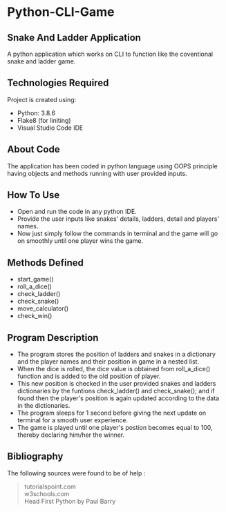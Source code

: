 # Python-CLI-Game
## Snake And Ladder Application

A python application which works on CLI to function like the coventional snake and ladder game.

## Technologies Required
Project is created using:
* Python: 3.8.6
* Flake8 (for liniting)
* Visual Studio Code IDE

## About Code
The application has been coded in python language using OOPS principle having objects and methods running with user provided inputs.

## How To Use
* Open and run the code in any python IDE.
* Provide the user inputs like snakes' details, ladders, detail and players' names.
* Now just simply follow the commands in terminal and the game will go on smoothly until one player wins the game.

## Methods Defined
* start_game()
* roll_a_dice()
* check_ladder()
* check_snake()
* move_calculator()
* check_win()

## Program Description
* The program stores the position of ladders and snakes in a dictionary and the player names and their position in game in a nested list.
* When the dice is rolled, the dice value is obtained from roll_a_dice() function and is added to the old position of player.
* This new position is checked in the user provided snakes and ladders dictionaries by the funtions check_ladder() and check_snake(); and if found then the player's position is again updated according to the data in the dictionaries.
* The program sleeps for 1 second before giving the next update on terminal for a smooth user experience.
* The game is played until one player's postion becomes equal to 100, thereby declaring him/her the winner.

## Bibliography
The following sources were found to be of help :
> tutorialspoint.com  
> w3schools.com  
> Head First Python by Paul Barry  

